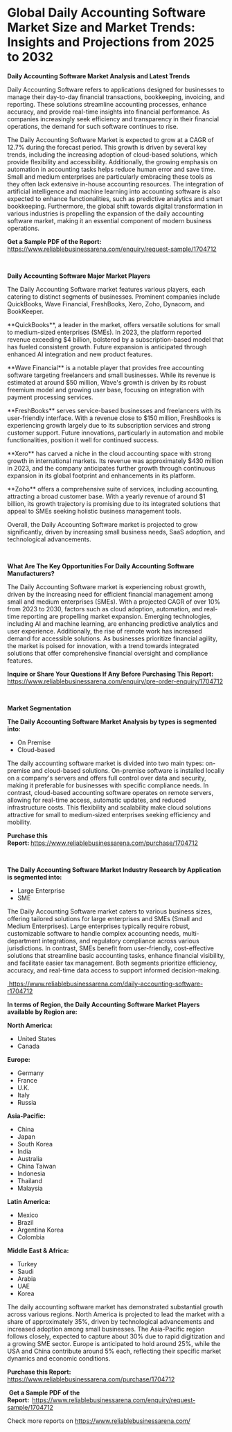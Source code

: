 <p><h1>Global Daily Accounting Software Market Size and Market Trends: Insights and Projections from 2025 to 2032</h1></p><p><strong>Daily Accounting Software Market Analysis and Latest Trends</strong></p>
<p><p>Daily Accounting Software refers to applications designed for businesses to manage their day-to-day financial transactions, bookkeeping, invoicing, and reporting. These solutions streamline accounting processes, enhance accuracy, and provide real-time insights into financial performance. As companies increasingly seek efficiency and transparency in their financial operations, the demand for such software continues to rise.</p><p>The Daily Accounting Software Market is expected to grow at a CAGR of 12.7% during the forecast period. This growth is driven by several key trends, including the increasing adoption of cloud-based solutions, which provide flexibility and accessibility. Additionally, the growing emphasis on automation in accounting tasks helps reduce human error and save time. Small and medium enterprises are particularly embracing these tools as they often lack extensive in-house accounting resources. The integration of artificial intelligence and machine learning into accounting software is also expected to enhance functionalities, such as predictive analytics and smart bookkeeping. Furthermore, the global shift towards digital transformation in various industries is propelling the expansion of the daily accounting software market, making it an essential component of modern business operations.</p></p>
<p><strong>Get a Sample PDF of the Report:&nbsp;</strong> <a href="https://www.reliablebusinessarena.com/enquiry/request-sample/1704712?utm_campaign=1766&utm_medium=2&utm_source=Github&utm_content=ia&utm_term=09012025&utm_id=daily-accounting-software">https://www.reliablebusinessarena.com/enquiry/request-sample/1704712</a></p>
<p>&nbsp;</p>
<p><strong>Daily Accounting Software Major Market Players</strong></p>
<p><p>The Daily Accounting Software market features various players, each catering to distinct segments of businesses. Prominent companies include QuickBooks, Wave Financial, FreshBooks, Xero, Zoho, Dynacom, and BookKeeper. </p><p>**QuickBooks**, a leader in the market, offers versatile solutions for small to medium-sized enterprises (SMEs). In 2023, the platform reported revenue exceeding $4 billion, bolstered by a subscription-based model that has fueled consistent growth. Future expansion is anticipated through enhanced AI integration and new product features.</p><p>**Wave Financial** is a notable player that provides free accounting software targeting freelancers and small businesses. While its revenue is estimated at around $50 million, Wave's growth is driven by its robust freemium model and growing user base, focusing on integration with payment processing services.</p><p>**FreshBooks** serves service-based businesses and freelancers with its user-friendly interface. With a revenue close to $150 million, FreshBooks is experiencing growth largely due to its subscription services and strong customer support. Future innovations, particularly in automation and mobile functionalities, position it well for continued success.</p><p>**Xero** has carved a niche in the cloud accounting space with strong growth in international markets. Its revenue was approximately $430 million in 2023, and the company anticipates further growth through continuous expansion in its global footprint and enhancements in its platform.</p><p>**Zoho** offers a comprehensive suite of services, including accounting, attracting a broad customer base. With a yearly revenue of around $1 billion, its growth trajectory is promising due to its integrated solutions that appeal to SMEs seeking holistic business management tools.</p><p>Overall, the Daily Accounting Software market is projected to grow significantly, driven by increasing small business needs, SaaS adoption, and technological advancements.</p></p>
<p>&nbsp;</p>
<p><strong>What Are The Key Opportunities For Daily Accounting Software Manufacturers?</strong></p>
<p><p>The Daily Accounting Software market is experiencing robust growth, driven by the increasing need for efficient financial management among small and medium enterprises (SMEs). With a projected CAGR of over 10% from 2023 to 2030, factors such as cloud adoption, automation, and real-time reporting are propelling market expansion. Emerging technologies, including AI and machine learning, are enhancing predictive analytics and user experience. Additionally, the rise of remote work has increased demand for accessible solutions. As businesses prioritize financial agility, the market is poised for innovation, with a trend towards integrated solutions that offer comprehensive financial oversight and compliance features.</p></p>
<p><strong>Inquire or Share Your Questions If Any Before Purchasing This Report:</strong> <a href="https://www.reliablebusinessarena.com/enquiry/pre-order-enquiry/1704712?utm_campaign=1766&utm_medium=2&utm_source=Github&utm_content=ia&utm_term=09012025&utm_id=daily-accounting-software">https://www.reliablebusinessarena.com/enquiry/pre-order-enquiry/1704712</a></p>
<p>&nbsp;</p>
<p><strong>Market Segmentation</strong></p>
<p><strong>The Daily Accounting Software Market Analysis by types is segmented into:</strong></p>
<p><ul><li>On Premise</li><li>Cloud-based</li></ul></p>
<p><p>The daily accounting software market is divided into two main types: on-premise and cloud-based solutions. On-premise software is installed locally on a company's servers and offers full control over data and security, making it preferable for businesses with specific compliance needs. In contrast, cloud-based accounting software operates on remote servers, allowing for real-time access, automatic updates, and reduced infrastructure costs. This flexibility and scalability make cloud solutions attractive for small to medium-sized enterprises seeking efficiency and mobility.</p></p>
<p><strong>Purchase this Report:&nbsp;</strong><a href="https://www.reliablebusinessarena.com/purchase/1704712?utm_campaign=1766&utm_medium=2&utm_source=Github&utm_content=ia&utm_term=09012025&utm_id=daily-accounting-software">https://www.reliablebusinessarena.com/purchase/1704712</a></p>
<p>&nbsp;</p>
<p><strong>The Daily Accounting Software Market Industry Research by Application is segmented into:</strong></p>
<p><ul><li>Large Enterprise</li><li>SME</li></ul></p>
<p><p>The Daily Accounting Software market caters to various business sizes, offering tailored solutions for large enterprises and SMEs (Small and Medium Enterprises). Large enterprises typically require robust, customizable software to handle complex accounting needs, multi-department integrations, and regulatory compliance across various jurisdictions. In contrast, SMEs benefit from user-friendly, cost-effective solutions that streamline basic accounting tasks, enhance financial visibility, and facilitate easier tax management. Both segments prioritize efficiency, accuracy, and real-time data access to support informed decision-making.</p></p>
<p><a href="https://www.reliablebusinessarena.com/daily-accounting-software-r1704712?utm_campaign=1766&utm_medium=2&utm_source=Github&utm_content=ia&utm_term=09012025&utm_id=daily-accounting-software">&nbsp;https://www.reliablebusinessarena.com/daily-accounting-software-r1704712</a></p>
<p><strong>In terms of Region, the Daily Accounting Software Market Players available by Region are:</strong></p>
<p>
    <p> <strong> North America: </strong>
        <ul>
            <li>United States</li>
            <li>Canada</li>
        </ul>
        </p> 
    <p> <strong> Europe: </strong>
        <ul>
            <li>Germany</li>
            <li>France</li>
            <li>U.K.</li>
            <li>Italy</li>
            <li>Russia</li>
        </ul>
        </p> 
    <p> <strong> Asia-Pacific: </strong>
        <ul>
            <li>China</li>
            <li>Japan</li>
            <li>South Korea</li>
            <li>India</li>
            <li>Australia</li>
            <li>China Taiwan</li>
            <li>Indonesia</li>
            <li>Thailand</li>
            <li>Malaysia</li>
        </ul>
        </p> 
    <p> <strong> Latin America: </strong>
        <ul>
            <li>Mexico</li>
            <li>Brazil</li>
            <li>Argentina Korea</li>
            <li>Colombia</li>
        </ul>
        </p> 
    <p> <strong> Middle East & Africa: </strong>
        <ul>
            <li>Turkey</li>
            <li>Saudi</li>
            <li>Arabia</li>
            <li>UAE</li>
            <li>Korea</li>
        </ul>
    </p>
    </p>
<p><p>The daily accounting software market has demonstrated substantial growth across various regions. North America is projected to lead the market with a share of approximately 35%, driven by technological advancements and increased adoption among small businesses. The Asia-Pacific region follows closely, expected to capture about 30% due to rapid digitization and a growing SME sector. Europe is anticipated to hold around 25%, while the USA and China contribute around 5% each, reflecting their specific market dynamics and economic conditions.</p></p>
<p><strong>Purchase this Report: </strong><a href="https://www.reliablebusinessarena.com/purchase/1704712?utm_campaign=1766&utm_medium=2&utm_source=Github&utm_content=ia&utm_term=09012025&utm_id=daily-accounting-software">https://www.reliablebusinessarena.com/purchase/1704712</a></p>
<p>&nbsp;<strong>Get a Sample PDF of the Report:&nbsp;&nbsp;</strong><a href="https://www.reliablebusinessarena.com/enquiry/request-sample/1704712?utm_campaign=1766&utm_medium=2&utm_source=Github&utm_content=ia&utm_term=09012025&utm_id=daily-accounting-software">https://www.reliablebusinessarena.com/enquiry/request-sample/1704712</a></p>
<p><strong></strong></p>
<p>Check more reports on <a href="https://www.reliablebusinessarena.com/?utm_campaign=1766&utm_medium=2&utm_source=Github&utm_content=ia&utm_term=09012025&utm_id=daily-accounting-software">https://www.reliablebusinessarena.com/</a></p>